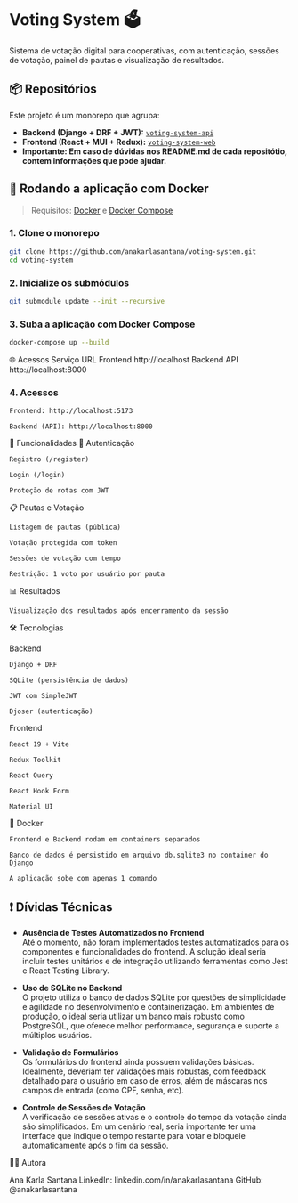 # Voting System 🗳️

Sistema de votação digital para cooperativas, com autenticação, sessões de votação, painel de pautas e visualização de resultados.

## 📦 Repositórios

Este projeto é um monorepo que agrupa:

- **Backend (Django + DRF + JWT):** [`voting-system-api`](https://github.com/anakarlasantana/voting-system-api)
- **Frontend (React + MUI + Redux):** [`voting-system-web`](https://github.com/anakarlasantana/voting-system-web)
- **Importante: Em caso de dúvidas nos README.md de cada repositótio, contem informações que pode ajudar.**

## 🚀 Rodando a aplicação com Docker

> Requisitos: [Docker](https://www.docker.com/) e [Docker Compose](https://docs.docker.com/compose/)

### 1. Clone o monorepo

```bash
git clone https://github.com/anakarlasantana/voting-system.git
cd voting-system
```

### 2. Inicialize os submódulos

```bash
git submodule update --init --recursive
```

### 3. Suba a aplicação com Docker Compose

```bash
docker-compose up --build
```

🌐 Acessos
Serviço URL
Frontend http://localhost
Backend API http://localhost:8000

### 4. Acessos

    Frontend: http://localhost:5173

    Backend (API): http://localhost:8000

🧪 Funcionalidades
👤 Autenticação

    Registro (/register)

    Login (/login)

    Proteção de rotas com JWT

📋 Pautas e Votação

    Listagem de pautas (pública)

    Votação protegida com token

    Sessões de votação com tempo

    Restrição: 1 voto por usuário por pauta

📊 Resultados

    Visualização dos resultados após encerramento da sessão

🛠️ Tecnologias

Backend

    Django + DRF

    SQLite (persistência de dados)

    JWT com SimpleJWT

    Djoser (autenticação)

Frontend

    React 19 + Vite

    Redux Toolkit

    React Query

    React Hook Form

    Material UI

🐳 Docker

    Frontend e Backend rodam em containers separados

    Banco de dados é persistido em arquivo db.sqlite3 no container do Django

    A aplicação sobe com apenas 1 comando

## ❗ Dívidas Técnicas

- **Ausência de Testes Automatizados no Frontend**  
  Até o momento, não foram implementados testes automatizados para os componentes e funcionalidades do frontend. A solução ideal seria incluir testes unitários e de integração utilizando ferramentas como Jest e React Testing Library.

- **Uso de SQLite no Backend**  
  O projeto utiliza o banco de dados SQLite por questões de simplicidade e agilidade no desenvolvimento e containerização. Em ambientes de produção, o ideal seria utilizar um banco mais robusto como PostgreSQL, que oferece melhor performance, segurança e suporte a múltiplos usuários.

- **Validação de Formulários**  
  Os formulários do frontend ainda possuem validações básicas. Idealmente, deveriam ter validações mais robustas, com feedback detalhado para o usuário em caso de erros, além de máscaras nos campos de entrada (como CPF, senha, etc).

- **Controle de Sessões de Votação**  
  A verificação de sessões ativas e o controle do tempo da votação ainda são simplificados. Em um cenário real, seria importante ter uma interface que indique o tempo restante para votar e bloqueie automaticamente após o fim da sessão.

🙋‍♀️ Autora

Ana Karla Santana
LinkedIn: linkedin.com/in/anakarlasantana
GitHub: @anakarlasantana
